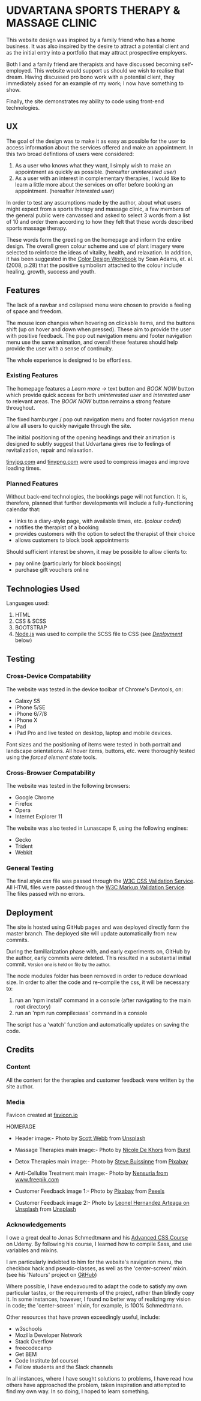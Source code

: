 # UDVARTANA SPORTS THERAPY & MASSAGE CLINIC

This website design was inspired by a family friend who has a home business.
It was also inspired by the desire to attract a potential client and as the initial entry into a portfolio that may attract
prospective employers.

Both I and a family friend are therapists and have discussed becoming self-employed. This website would support us should we wish to realise that dream.
Having discussed pro bono work with a potential client, they immediately asked for an example of my work; I now have something to show.

Finally, the site demonstrates my ability to code using front-end technologies.


## UX

The goal of the design was to make it as easy as possible for the user to access information about the services offered
and make an appointment.  In this two broad defintions of users were considered:
1. As a user who knows what they want, I simply wish to make an appointment as quickly as possible. (hereafter *uninterested user*)
2. As a user with an interest in complementary therapies, I would like to learn a little more about the services on offer before booking an appointment. (hereafter *interested user*)

In order to test any assumptions made by the author, about what users might expect from a sports therapy and massage clinic, a few members of 
the general public were canvassed and asked to select 3 words from a list of 10 and order them according to how they felt that these words described sports 
massage therapy.

These words form the greeting on the homepage and inform the entire design. The overall green colour scheme and use of plant imagery 
were selected to reinforce the ideas of vitality, health, and relaxation.  In addition, it has been suggested in the 
<a href="https://www.amazon.com/Color-Design-Workbook-World-Graphic/dp/1592534333">Color Design Workbook</a> by Sean Adams, et. al.
(2008, p.28) that the positive symbolism attached to the colour include healing, growth, success and youth.


## Features
The lack of a navbar and collapsed menu were chosen to provide a feeling of space and freedom.

The mouse icon changes when hovering on clickable items, and the buttons shift (up on hover and down when pressed). These aim to provide the user with positive feedback. 
The pop out navigation menu and footer navigation menu use the same animation, and overall these features should help provide the user with a sense of continuity.

The whole experience is designed to be effortless.


### Existing Features

The homepage features a *Learn more &rarr;* text button and *BOOK NOW* button which provide quick access for both *uninterested user* and *interested user* to relevant areas.
The *BOOK NOW* button remains a strong feature throughout.

The fixed hamburger / pop out navigation menu and footer navigation menu allow all users to quickly navigate through the site.

The initial positioning of the opening headings and their animation is designed to subtly suggest that Udvartana gives rise to feelings of
revitalization, repair and relaxation. 


<a href="https://tinyjpg.com">tinyjpg.com</a> and <a href="https://tinypng.com">tinypng.com</a> were used to compress images and improve loading times.


### Planned Features
Without back-end technologies, the bookings page will not function.  It is, therefore, planned that further developments will include a fully-functioning calendar that:

* links to a diary-style page, with available times, etc. (_colour coded_)
* notifies the therapist of a booking
* provides customers with the option to select the therapist of their choice
* allows customers to block book appointments

Should sufficient interest be shown, it may be possible to allow clients to:
* pay online (particularly for block bookings)
* purchase gift vouchers online


<h2>Technologies Used</h2>

Languages used:
1.  HTML
2.  CSS & SCSS
3.  BOOTSTRAP
4.  <a href="https://nodejs.org/en">Node.js</a> was used to compile the SCSS file to CSS 
    (see <em> <a href="README.md#deployment">Deployment</a></em> below)

## Testing
### Cross-Device Compatability

The website was tested in the device toolbar of Chrome's Devtools, on:
* Galaxy S5
* iPhone 5/SE
* iPhone 6/7/8
* iPhone X
* iPad
* iPad Pro
and live tested on desktop, laptop and mobile devices.

Font sizes and the positioning of items were tested in both portrait and landscape orientations.
All hover items, buttons, etc. were thoroughly tested using the *forced element state* tools.


### Cross-Browser Compatability
The website was tested in the following browsers:
* Google Chrome
* Firefox
* Opera
* Internet Explorer 11

The website was also tested in Lunascape 6, using the following engines:
* Gecko
* Trident
* Webkit


### General Testing
The final *style.css* file was passed through the <a href="https://jigsaw.w3.org/css-validator/">W3C CSS Validation Service</a>.
All HTML files were passed through the <a href="https://validator.w3.org/">W3C Markup Validation Service</a>.
The files passed with no errors.


<h2 id="deployment">Deployment</h2>
The site is hosted using GitHub pages and was deployed directly form the master branch.
The deployed site will update automatically from new commits.

During the familiarization phase with, and early experiments on, GitHub by the author, early commits were deleted.
This resulted in a substantial initial commit.
<small>Version one is held on file by the author.</small>


The node modules folder has been removed in order to reduce download size.
In order to alter the code and re-compile the css, it will be necessary to:
1. run an 'npm install' command in a console (after navigating to the main root directory)
2. run an 'npm run compile:sass' command in a console

The script has a 'watch' function and automatically updates on saving the code.


## Credits

### Content
All the content for the therapies and customer feedback were written by the site author.


### Media

Favicon created at <a href="https://favicon.io/favicon-converter/">favicon.io</a>


HOMEPAGE
* Header image:- 
Photo by <a href="https://unsplash.com/@scottwebb">Scott Webb</a> 
from <a href="https://unsplash.com/photos/hDyO6rr3kqk">Unsplash</a>


* Massage Therapies main image:- 
Photo by <a href="https://burst.shopify.com/@ndekhors?utm_campaign=photo_credit&amp;utm_content=Free+Female+Relaxing+At+Spa+Image%3A+Stunning+Photography&amp;utm_medium=referral&amp;utm_source=credit">Nicole De Khors</a> 
from <a href="https://burst.shopify.com/spa?utm_campaign=photo_credit&amp;utm_content=Free+Female+Relaxing+At+Spa+Image%3A+Stunning+Photography&amp;utm_medium=referral&amp;utm_source=credit">Burst</a>


* Detox Therapies main image:- 
Photo by <a href="https://pixabay.com/users/stevepb-282134/">Steve Buissinne</a>
from <a href="https://pixabay.com/photos/honey-sweet-syrup-organic-golden-1006972/">Pixabay</a>


* Anti-Cellulite Treatment main image:- 
Photo by <a href="https://www.freepik.com/nensuria">Nensuria 
from <a href="https://www.freepik.com/free-photos-vectors/people">www.freepik.com</a>


* Customer Feedback image 1:-
Photo by <a href="https://www.pexels.com/@pixabay">Pixabay</a> 
from <a href="https://www.pexels.com/photo/smiling-woman-wearing-black-shirt-and-pink-button-up-blazer-157741/">Pexels</a>


* Customer Feedback image 2:- 
Photo by <a href="https://unsplash.com/@ldhai">Leonel Hernandez Arteaga on Unsplash</a>
from <a href="https://unsplash.com/photos/jns8BPueAgU">Unsplash</a>


<h3>Acknowledgements</h3>
I owe a great deal to Jonas Schmedtmann and his 
<a href="https://www.udemy.com/course/advanced-css-and-sass">Advanced CSS Course</a> on Udemy.
By following his course, I learned how to compile Sass, and use variables and mixins.

I am particularly indebted to him for the website's navigation menu, the checkbox hack and pseudo-classes, as well as the 'center-screen' mixin.
(see his 'Natours' project on <a href="https://github.com/jonasschmedtmann/advanced-css-course/tree/master/Natours">GitHub</a>)

Where possible, I have endeavoured to adapt the code to satisfy my own particular tastes, or the requirements of the project,
rather than blindly copy it.  In some instances, however, I found no better way of realizing my vision
in code; the 'center-screen' mixin, for example, is 100% Schmedtmann.

Other resources that have proven exceedingly useful, include:
* w3schools
* Mozilla Developer Network
* Stack Overflow
* freecodecamp
* Get BEM
* Code Institute (of course)
* Fellow students and the Slack channels

In all instances, where I have sought solutions to problems, I have read how others have approached the problem,
taken inspiration and attempted to find my own way.  In so doing, I hoped to learn something.

